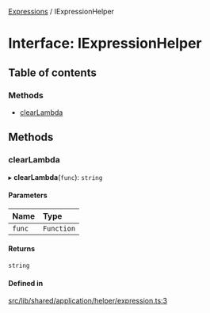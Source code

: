 [Expressions](../README.md) / IExpressionHelper

# Interface: IExpressionHelper

## Table of contents

### Methods

- [clearLambda](IExpressionHelper.md#clearlambda)

## Methods

### clearLambda

▸ **clearLambda**(`func`): `string`

#### Parameters

| Name | Type |
| :------ | :------ |
| `func` | `Function` |

#### Returns

`string`

#### Defined in

[src/lib/shared/application/helper/expression.ts:3](https://github.com/FlavioLionelRita/3xpr/blob/2371f39/src/lib/shared/application/helper/expression.ts#L3)
